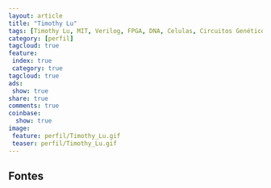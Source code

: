 ```yaml
---
layout: article
title: "Timothy Lu"
tags: [Timothy Lu, MIT, Verilog, FPGA, DNA, Celulas, Circuitos Genéticos, Programação de Celulas]
category: [perfil]
tagcloud: true
feature:
 index: true
 category: true
tagcloud: true
ads:
 show: true
share: true
comments: true
coinbase:
  show: true
image:
 feature: perfil/Timothy_Lu.gif
 teaser: perfil/Timothy_Lu.gif
---
```



<!--more-->

## Fontes

